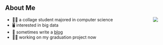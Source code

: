## About Me

<img align="right" src="https://github-readme-stats.vercel.app/api?username=Tangent617&show_icons=true"> 

* 👩‍🎓 a collage student majored in computer science
* 🖥️ interested in big data
* 📖 sometimes write a [blog](https://tangent617.github.io/)
* ✍🏻️ working on my graduation project now
